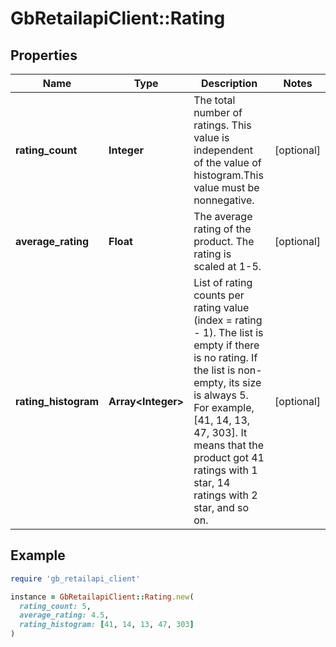# GbRetailapiClient::Rating

## Properties

| Name | Type | Description | Notes |
| ---- | ---- | ----------- | ----- |
| **rating_count** | **Integer** | The total number of ratings. This value is independent of the value of histogram.This value must be nonnegative. | [optional] |
| **average_rating** | **Float** | The average rating of the product. The rating is scaled at 1-5. | [optional] |
| **rating_histogram** | **Array&lt;Integer&gt;** | List of rating counts per rating value (index &#x3D; rating - 1). The list is empty if there is no rating. If the list is non-empty, its size is always 5. For example, [41, 14, 13, 47, 303]. It means that the product got 41 ratings with 1 star, 14 ratings with 2 star, and so on. | [optional] |

## Example

```ruby
require 'gb_retailapi_client'

instance = GbRetailapiClient::Rating.new(
  rating_count: 5,
  average_rating: 4.5,
  rating_histogram: [41, 14, 13, 47, 303]
)
```

